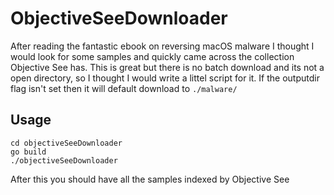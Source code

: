 # ObjectiveSeeDownloader

After reading the fantastic ebook on reversing macOS malware I thought I would look for some samples and quickly came across the collection Objective See has. 
This is great but there is no batch download and its not a open directory, so I thought I would write a littel script for it. If the outputdir flag isn't set then it will default download 
to `./malware/`

## Usage 

```
cd objectiveSeeDownloader
go build 
./objectiveSeeDownloader
```

After this you should have all the samples indexed by Objective See